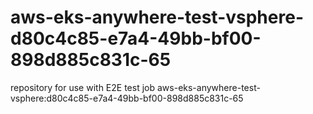 # aws-eks-anywhere-test-vsphere-d80c4c85-e7a4-49bb-bf00-898d885c831c-65
repository for use with E2E test job aws-eks-anywhere-test-vsphere:d80c4c85-e7a4-49bb-bf00-898d885c831c-65
